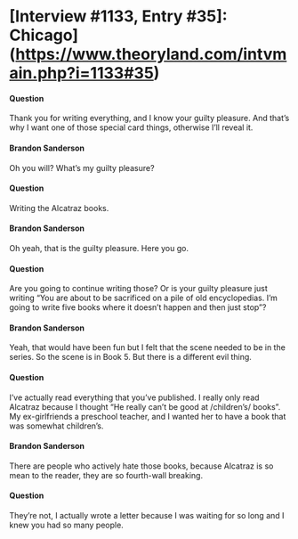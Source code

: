 # [Interview #1133, Entry #35]: Chicago](https://www.theoryland.com/intvmain.php?i=1133#35)

#### Question

Thank you for writing everything, and I know your guilty pleasure. And that’s why I want one of those special card things, otherwise I’ll reveal it.

#### Brandon Sanderson

Oh you will? What’s my guilty pleasure?

#### Question

Writing the Alcatraz books.

#### Brandon Sanderson

Oh yeah, that is the guilty pleasure. Here you go.

#### Question

Are you going to continue writing those? Or is your guilty pleasure just writing “You are about to be sacrificed on a pile of old encyclopedias. I’m going to write five books where it doesn’t happen and then just stop”?

#### Brandon Sanderson

Yeah, that would have been fun but I felt that the scene needed to be in the series. So the scene is in Book 5. But there is a different evil thing.

#### Question

I’ve actually read everything that you’ve published. I really only read Alcatraz because I thought “He really can’t be good at /children’s/ books”. My ex-girlfriends a preschool teacher, and I wanted her to have a book that was somewhat children’s.

#### Brandon Sanderson

There are people who actively hate those books, because Alcatraz is so mean to the reader, they are so fourth-wall breaking.

#### Question

They’re not, I actually wrote a letter because I was waiting for so long and I knew you had so many people.

